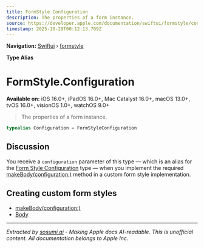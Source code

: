 ```yaml
---
title: FormStyle.Configuration
description: The properties of a form instance.
source: https://developer.apple.com/documentation/swiftui/formstyle/configuration
timestamp: 2025-10-29T00:12:13.709Z
---
```


**Navigation:** [Swiftui](/documentation/swiftui) › [formstyle](/documentation/swiftui/formstyle)

**Type Alias**

# FormStyle.Configuration

**Available on:** iOS 16.0+, iPadOS 16.0+, Mac Catalyst 16.0+, macOS 13.0+, tvOS 16.0+, visionOS 1.0+, watchOS 9.0+

> The properties of a form instance.

```swift
typealias Configuration = FormStyleConfiguration
```

## Discussion

You receive a `configuration` parameter of this type — which is an alias for the [Form Style Configuration](/documentation/swiftui/formstyleconfiguration) type — when you implement the required [makeBody(configuration:)](/documentation/swiftui/formstyle/makebody(configuration:)) method in a custom form style implementation.

## Creating custom form styles

- [makeBody(configuration:)](/documentation/swiftui/formstyle/makebody(configuration:))
- [Body](/documentation/swiftui/formstyle/body)

---

*Extracted by [sosumi.ai](https://sosumi.ai) - Making Apple docs AI-readable.*
*This is unofficial content. All documentation belongs to Apple Inc.*
